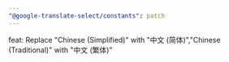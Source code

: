 ```yaml
---
"@google-translate-select/constants": patch
---
```


feat: Replace "Chinese (Simplified)" with "中文 (简体)","Chinese (Traditional)" with "中文 (繁体)"

